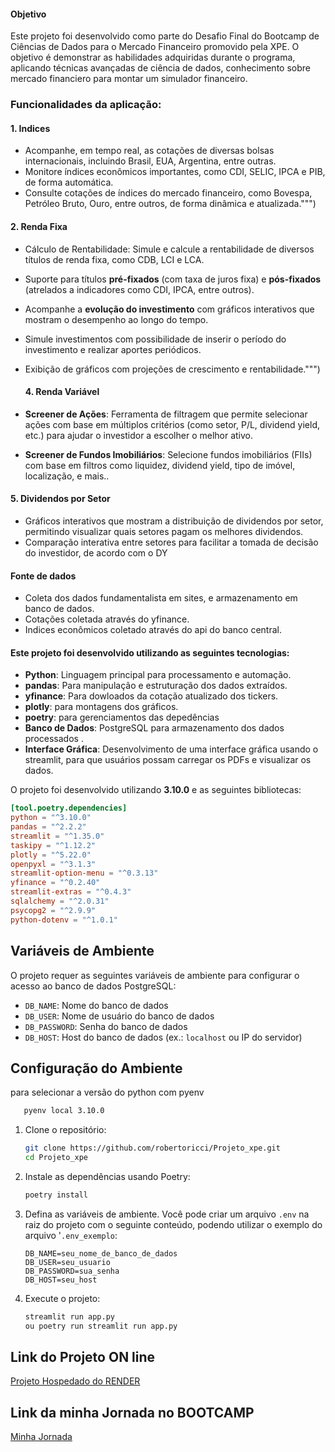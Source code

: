 
#### Objetivo
Este projeto foi desenvolvido como parte do Desafio Final do Bootcamp de Ciências de Dados para o Mercado Financeiro promovido pela XPE. 
O objetivo é demonstrar as habilidades adquiridas durante o programa, 
aplicando técnicas avançadas de ciência de dados, conhecimento sobre mercado financiero para montar um simulador financeiro.


### Funcionalidades da aplicação:


 #### 1. Indices
- Acompanhe, em tempo real, as cotações de diversas bolsas internacionais, incluindo Brasil, EUA, Argentina, entre outras.
- Monitore índices econômicos importantes, como CDI, SELIC, IPCA e PIB, de forma automática.
- Consulte cotações de índices do mercado financeiro, como Bovespa, Petróleo Bruto, Ouro, entre outros, de forma dinâmica e atualizada.""")

#### 2. Renda Fixa
- Cálculo de Rentabilidade: Simule e calcule a rentabilidade de diversos títulos de renda fixa, como CDB, LCI e LCA.
- Suporte para títulos **pré-fixados** (com taxa de juros fixa) e **pós-fixados** (atrelados a indicadores como CDI, IPCA, entre outros).
- Acompanhe a **evolução do investimento** com gráficos interativos que mostram o desempenho ao longo do tempo.
- Simule investimentos com possibilidade de inserir o período do investimento e realizar aportes periódicos.
- Exibição de gráficos com projeções de crescimento e rentabilidade.""")

  #### 4. Renda Variável
- **Screener de Ações**: Ferramenta de filtragem que permite selecionar ações com base em múltiplos critérios (como setor, P/L, dividend yield, etc.) para ajudar o investidor a escolher o melhor ativo.
- **Screener de Fundos Imobiliários**: Selecione fundos imobiliários (FIIs) com base em filtros como liquidez, dividend yield, tipo de imóvel, localização, e mais..


#### 5. Dividendos por Setor
- Gráficos interativos que mostram a distribuição de dividendos por setor, permitindo visualizar quais setores pagam os melhores dividendos.
- Comparação interativa entre setores para facilitar a tomada de decisão do investidor, de acordo com o DY

#### Fonte de dados
- Coleta dos dados fundamentalista em sites, e armazenamento em banco de dados.
- Cotações coletada através do yfinance.
- Indices econômicos coletado através do api do banco central.



#### Este projeto foi desenvolvido utilizando as seguintes tecnologias:

- **Python**: Linguagem principal para processamento e automação.
- **pandas**: Para manipulação e estruturação dos dados extraídos.
- **yfinance**: Para dowloados da cotação atualizado dos tickers.                
- **plotly**: para montagens dos gráficos.   
- **poetry**: para gerenciamentos das depedências 
- **Banco de Dados**:  PostgreSQL para armazenamento dos dados processados .
- **Interface Gráfica**: Desenvolvimento de uma interface gráfica usando o streamlit, para que usuários possam carregar os PDFs e visualizar os dados.


O projeto foi desenvolvido utilizando **3.10.0** e as seguintes bibliotecas:

```toml
[tool.poetry.dependencies]
python = "^3.10.0"
pandas = "^2.2.2"
streamlit = "^1.35.0"
taskipy = "^1.12.2"
plotly = "^5.22.0"
openpyxl = "^3.1.3"
streamlit-option-menu = "^0.3.13"
yfinance = "^0.2.40"
streamlit-extras = "^0.4.3"
sqlalchemy = "^2.0.31"
psycopg2 = "^2.9.9"
python-dotenv = "^1.0.1"
```

## Variáveis de Ambiente

O projeto requer as seguintes variáveis de ambiente para configurar o acesso ao banco de dados PostgreSQL:

- `DB_NAME`: Nome do banco de dados
- `DB_USER`: Nome de usuário do banco de dados
- `DB_PASSWORD`: Senha do banco de dados
- `DB_HOST`: Host do banco de dados (ex.: `localhost` ou IP do servidor)


## Configuração do Ambiente

para selecionar a versão do python com pyenv
```bash
   pyenv local 3.10.0
   ```

1. Clone o repositório:
   ```bash
   git clone https://github.com/robertoricci/Projeto_xpe.git
   cd Projeto_xpe
   ```

2. Instale as dependências usando Poetry:
   ```bash
   poetry install
   ```

3. Defina as variáveis de ambiente. Você pode criar um arquivo `.env` na raiz do projeto com o seguinte conteúdo, podendo utilizar o exemplo do arquivo '`.env_exemplo`:
   ```env
   DB_NAME=seu_nome_de_banco_de_dados
   DB_USER=seu_usuario
   DB_PASSWORD=sua_senha
   DB_HOST=seu_host
   ```

4. Execute o projeto:
   ```bash
   streamlit run app.py
   ou poetry run streamlit run app.py
   ```


## Link do Projeto ON line
[Projeto Hospedado do RENDER](https://xpe-simuladorfinanceiro.onrender.com//)


## Link da minha Jornada no BOOTCAMP
[Minha Jornada](https://github.com/robertoricci/XPE-Bootcamp-Cientista-de-Dados-com--nfase-em-Mercado-Financeiro)

